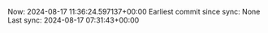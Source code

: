 Now: 2024-08-17 11:36:24.597137+00:00 Earliest commit since sync: None Last sync: 2024-08-17 07:31:43+00:00
